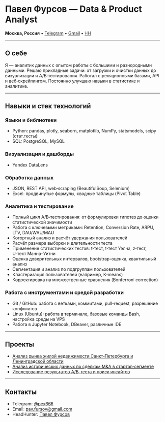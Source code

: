 # Павел Фурсов — Data & Product Analyst

**Москва, Россия** • [Telegram](https://t.me/pex666) • [Gmail](mailto:pav.fursov@gmail.com) • [HH](https://hh.ru/resume/235136b3ff0c5077d10039ed1f584c72323246)

---

## О себе

Я — аналитик данных с опытом работы с большими и разнородными данными. Решаю прикладные задачи: от загрузки и очистки данных до визуализации и A/B‑тестирования. Работал с реляционными базами, API и веб‑скрейпингом. Постоянно улучшаю навыки в статистике и аналитике.

---

## Навыки и стек технологий

### Языки и библиотеки  
- Python: pandas, plotly, seaborn, matplotlib, NumPy, statsmodels, scipy (стат.тесты)
- SQL: PostgreSQL, MySQL  

### Визуализация и дашборды  
- Yandex DataLens  

### Обработка данных  
- JSON, REST API, web‑scraping (BeautifulSoup, Selenium)  
- Excel: продвинутые формулы, сводные таблицы (Pivot Table)  

### Аналитика и тестирование

- Полный цикл A/B‑тестирования: от формулировки гипотез до оценки статистической значимости
- Работа с ключевыми метриками: Retention, Conversion Rate, ARPU, LTV, DAU/WAU/MAU
- Когортный анализ и расчёт удержания пользователей
- Расчёт размера выборки и длительности теста
- Применение статистических тестов: t‑тест, t‑тест Уэлча, z‑тест, U‑тест Манна–Уитни
- Оценка доверительных интервалов, bootstrap-оценка, квантильный анализ
- Сегментация и анализ по подгруппам пользователей
- Кластеризация пользователей (например, K‑means)
- Корректировка на множественные сравнения (Bonferroni correction)


### Работа с инструментами и средой разработки
- Git / GitHub: работа с ветками, коммитами, pull-request, разрешение конфликтов
- Linux (Ubuntu): работа в терминале, базовые команды Bash, настройка среды на VPS
- Работа в Jupyter Notebook, DBeaver, различные IDE

---

## Проекты
- [Анализ рынка жилой недвижимости Санкт‑Петербурга и Ленинградской области](https://github.com/pex666/portfolio/tree/main/real-estate)
- [Анализ исторических данных по сделкам M&A в стартап‑сегменте](https://github.com/pex666/portfolio/tree/main/EDA)
- [Исследование результатов А/В-теста и поиск инсайтов](https://github.com/pex666/portfolio/tree/main/AB-results)
---

## Контакты

- Telegram: [@pex666](https://t.me/pex666)  
- Email: pav.fursov@gmail.com
- HeadHunter: [Павел Фурсов](https://hh.ru/resume/235136b3ff0c5077d10039ed1f584c72323246)
